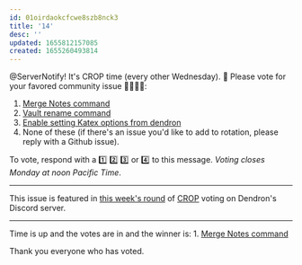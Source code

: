```yaml
---
id: 01oirdaokcfcwe8szb8nck3
title: '14'
desc: ''
updated: 1655812157085
created: 1655260493814
---
```


@ServerNotify! It's CROP time (every other Wednesday). 🙂 Please vote for your favored community issue 👨‍🌾👩‍🌾:

1. [Merge Notes command](https://github.com/dendronhq/dendron/issues/906)
2. [Vault rename command](https://github.com/dendronhq/dendron/issues/840)
3. [Enable setting Katex options from dendron](https://github.com/dendronhq/dendron/issues/1535)
4. None of these (if there's an issue you'd like to add to rotation, please reply with a Github issue).

To vote, respond with a 1️⃣ 2️⃣ 3️⃣ or 4️⃣ to this message. _Voting closes Monday at noon Pacific Time_.

---

This issue is featured in [this week's round](https://discord.com/channels/717965437182410783/739186036495876126/986810056773337168) of [CROP](https://wiki.dendron.so/notes/tayowNP4tMvcqH7AraoQ4/) voting on Dendron's Discord server.

---

Time is up and the votes are in and the winner is: 1. [Merge Notes command](https://github.com/dendronhq/dendron/issues/906)

Thank you everyone who has voted.
